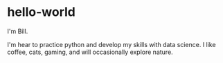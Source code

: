 # hello-world

I'm Bill.

I'm hear to practice python and develop my skills with data science.
I like coffee, cats, gaming, and will occasionally explore nature.
